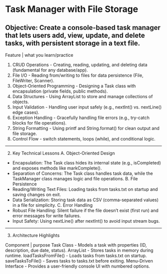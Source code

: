 # Task Manager with File Storage

Objective: Create a console-based task manager that lets users add, view, update, and delete tasks, with persistent storage in a text file.
-----------------------------------------------------------------------------------------------------------------------------------

Feature   | what you learn/practice
1. CRUD Operations - Creating, reading, updating, and deleting data (fundamental for any database/app).
2. File I/O - Reading from/writing to files for data persistence (File, FileWriter, Scanner).
3. Object-Oriented Programming - Designing a Task class with encapsulation (private fields, public methods).
4. Data Structures - Using ArrayList to store and manage collections of objects.
5. Input Validation - Handling user input safely (e.g., nextInt() vs. nextLine() edge cases).
6. Exception Handling - Gracefully handling file errors (e.g., try-catch blocks for file operations).
7. String Formatting - Using printf and String.format() for clean output and file storage.
8. Control Flow - switch statements, loops (while), and conditional logic.

----------------------------------------------------------------------------------------------------------------------------------

2. Key Technical Lessons
A. Object-Oriented Design
 - Encapsulation: The Task class hides its internal state (e.g., isCompleted) and exposes methods like markComplete().
 - Separation of Concerns: The Task class handles task data, while the TaskManager class manages logic and file operations.
B. File Persistence
 - Reading/Writing Text Files: Loading tasks from tasks.txt on startup and saving changes on exit.
 - Data Serialization: Storing task data as CSV (comma-separated values) in a file for simplicity.
C. Error Handling
 - Robust File Handling: Silent failure if the file doesn’t exist (first run) and error messages for write failures.
 - Input Safety: Using nextLine() after nextInt() to avoid input stream bugs.

----------------------------------------------------------------------------------------------------------------------------------

3. Architecture Highlights

Component | purpose
Task Class - Models a task with properties (ID, description, due date, status).
ArrayList<Task> - Stores tasks in memory during runtime.
loadTasksFromFile()	- Loads tasks from tasks.txt on startup.
saveTasksToFile() - Saves tasks to tasks.txt before exiting.
Menu-Driven Interface - Provides a user-friendly console UI with numbered options.









